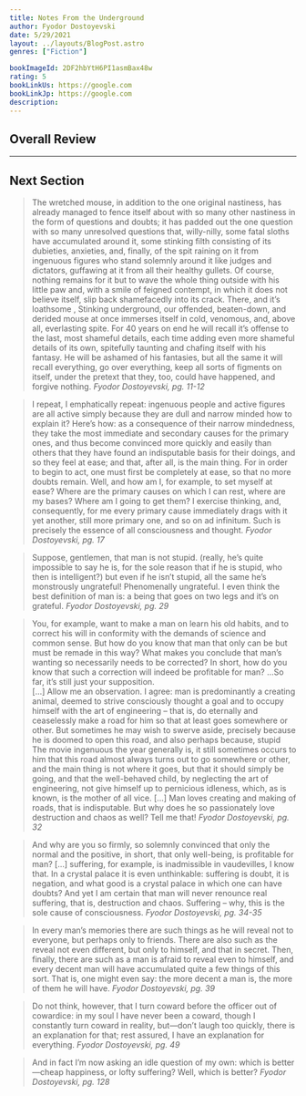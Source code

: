 ```yaml
---
title: Notes From the Underground
author: Fyodor Dostoyevski
date: 5/29/2021
layout: ../layouts/BlogPost.astro
genres: ["Fiction"]

bookImageId: 2DF2hbYtH6PI1asmBax48w
rating: 5
bookLinkUs: https://google.com
bookLinkJp: https://google.com
description:
---
```


## Overall Review

---

## Next Section

>The wretched mouse, in addition to the one original nastiness, has already managed to fence itself about with so many other nastiness in the form of questions and doubts; it has padded out the one question with so many unresolved questions that, willy-nilly, some fatal sloths have accumulated around it, some stinking filth consisting of its dubieties, anxieties, and, finally, of the spit raining on it from ingenuous figures who stand solemnly around it like judges and dictators, guffawing at it from all their healthy gullets. Of course, nothing remains for it but to wave the whole thing outside with his little paw and, with a smile of feigned contempt, in which it does not believe itself, slip back shamefacedly into its crack. There, and it’s loathsome , Stinking underground, our offended, beaten-down, and derided mouse at once immerses itself in cold, venomous, and, above all, everlasting spite. For 40 years on end he will recall it’s offense to the last, most shameful details, each time adding even more shameful details of its own, spitefully taunting and chafing itself with his fantasy. He will be ashamed of his fantasies, but all the same it will recall everything, go over everything, keep all sorts of figments on itself, under the pretext that they, too, could have happened, and forgive nothing. 
<cite>Fyodor Dostoyevski, pg. 11-12</cite>

>I repeat, I emphatically repeat: ingenuous people and active figures are all active simply because they are dull and narrow minded how to explain it? Here’s how: as a consequence of their narrow mindedness, they take the most immediate and secondary causes for the primary ones, and thus become convinced more quickly and easily than others that they have found an indisputable basis for their doings, and so they feel at ease; and that, after all, is the main thing. For in order to begin to act, one must first be completely at ease, so that no more doubts remain. Well, and how am I, for example, to set myself at ease? Where are the primary causes on which I can rest, where are my bases? Where am I going to get them? I exercise thinking, and, consequently, for me every primary cause immediately drags with it yet another, still more primary one, and so on ad infinitum. Such is precisely the essence of all consciousness and thought.
<cite>Fyodor Dostoyevski, pg. 17</cite>

>Suppose, gentlemen, that man is not stupid. (really, he’s quite impossible to say he is, for the sole reason that if he is stupid, who then is intelligent?) but even if he isn’t stupid, all the same he’s monstrously ungrateful! Phenomenally ungrateful. I even think the best definition of man is: a being that goes on two legs and it’s on grateful.
<cite>Fyodor Dostoyevski, pg. 29</cite>

>You, for example, want to make a man on learn his old habits, and to correct his will in conformity with the demands of science and common sense. But how do you know that man that only can be but must be remade in this way? What makes you conclude that man’s wanting so necessarily needs to be corrected? In short, how do you know that such a correction will indeed be profitable for man? …So far, it’s still just your supposition. <br>[...] Allow me an observation. I agree: man is predominantly a creating animal, deemed to strive consciously thought a goal and to occupy himself with the art of engineering – that is, do eternally and ceaselessly make a road for him so that at least goes somewhere or other. But sometimes he may wish to swerve aside, precisely because he is doomed to open this road, and also perhaps because, stupid The movie ingenuous the year generally is, it still sometimes occurs to him that this road almost always turns out to go somewhere or other, and the main thing is not where it goes, but that it should simply be going, and that the well-behaved child, by neglecting the art of engineering, not give himself up to pernicious idleness, which, as is known, is the mother of all vice. 
[...] Man loves creating and making of roads, that is indisputable. But why does he so passionately love destruction and chaos as well? Tell me that!
<cite>Fyodor Dostoyevski, pg. 32 </cite>

>And why are you so firmly, so solemnly convinced that only the normal and the positive, in short, that only well-being, is profitable for man? [...] suffering, for example, is inadmissible in vaudevilles, I know that. In a crystal palace it is even unthinkable: suffering is doubt, it is negation, and what good is a crystal palace in which one can have doubts? And yet I am certain that man will never renounce real suffering, that is, destruction and chaos. Suffering – why, this is the sole cause of consciousness.
<cite>Fyodor Dostoyevski, pg. 34-35</cite>

>In every man’s memories there are such things as he will reveal not to everyone, but perhaps only to friends. There are also such as the reveal not even different, but only to himself, and that in secret. Then, finally, there are such as a man is afraid to reveal even to himself, and every decent man will have accumulated quite a few things of this sort. That is, one might even say: the more decent a man is, the more of them he will have.
<cite>Fyodor Dostoyevski, pg. 39</cite>

>Do not think, however, that I turn coward before the officer out of cowardice: in my soul I have never been a coward, though I constantly turn coward in reality, but—don’t laugh too quickly, there is an explanation for that; rest assured, I have an explanation for everything.
<cite>Fyodor Dostoyevski, pg. 49</cite>

>And in fact I’m now asking an idle question of my own: which is better—cheap happiness, or lofty suffering? Well, which is better?
<cite>Fyodor Dostoyevski, pg. 128</cite>
